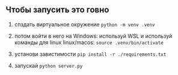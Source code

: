 ## Чтобы запусить это говно

1. спздать виртуальное окружение
   `python -m venv .venv`

2. потом войти в него
   на Windows: используй WSL и используй команды для linux
   linux/macos: `source .venv/bin/activate`
3. установи завистимости
   `pip install -r ./requirements.txt`
4. запускай
   `python server.py`
